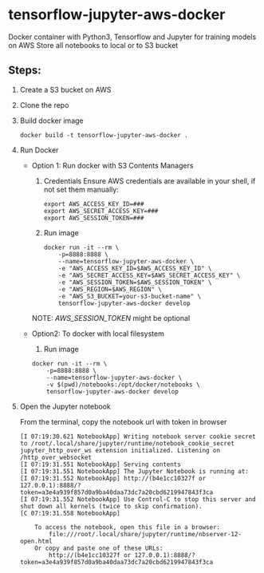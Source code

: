 # tensorflow-jupyter-aws-docker
Docker container with Python3, Tensorflow and Jupyter for training models on AWS
Store all notebooks to local or to S3 bucket

## Steps:
1. Create a S3 bucket on AWS

2. Clone the repo
3. Build docker image
    ```
    docker build -t tensorflow-jupyter-aws-docker .
    ```
4. Run Docker
    * Option 1: Run docker with S3 Contents Managers
        
        1. Credentials
        Ensure AWS credentials are available in your shell, if not set them manually:
            ```
            export AWS_ACCESS_KEY_ID=###
            export AWS_SECRET_ACCESS_KEY=###
            export AWS_SESSION_TOKEN=###
            ```
        2. Run image
            ```
            docker run -it --rm \
                -p=8888:8888 \
                --name=tensorflow-jupyter-aws-docker \
                -e "AWS_ACCESS_KEY_ID=$AWS_ACCESS_KEY_ID" \
                -e "AWS_SECRET_ACCESS_KEY=$AWS_SECRET_ACCESS_KEY" \
                -e "AWS_SESSION_TOKEN=$AWS_SESSION_TOKEN" \
                -e "AWS_REGION=$AWS_REGION" \
                -e "AWS_S3_BUCKET=your-s3-bucket-name" \
                tensorflow-jupyter-aws-docker develop
            ```
        NOTE: _AWS_SESSION_TOKEN_  might be optional

    * Option2:  To docker with local filesystem
        1. Run image
        ```
        docker run -it --rm \
            -p=8888:8888 \
            --name=tensorflow-jupyter-aws-docker \
            -v $(pwd)/notebooks:/opt/docker/notebooks \
            tensorflow-jupyter-aws-docker develop
        ```

6. Open the Jupyter notebook

    From the terminal, copy the notebook url with token in browser
    
    ```
    [I 07:19:30.621 NotebookApp] Writing notebook server cookie secret to /root/.local/share/jupyter/runtime/notebook_cookie_secret
    jupyter_http_over_ws extension initialized. Listening on /http_over_websocket
    [I 07:19:31.551 NotebookApp] Serving contents
    [I 07:19:31.551 NotebookApp] The Jupyter Notebook is running at:
    [I 07:19:31.552 NotebookApp] http://(b4e1cc10327f or 127.0.0.1):8888/?token=a3e4a939f857d0a9ba40daa73dc7a20cbd6219947843f3ca
    [I 07:19:31.552 NotebookApp] Use Control-C to stop this server and shut down all kernels (twice to skip confirmation).
    [C 07:19:31.558 NotebookApp]
    
        To access the notebook, open this file in a browser:
            file:///root/.local/share/jupyter/runtime/nbserver-12-open.html
        Or copy and paste one of these URLs:
            http://(b4e1cc10327f or 127.0.0.1):8888/?token=a3e4a939f857d0a9ba40daa73dc7a20cbd6219947843f3ca
    ```